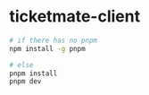# ticketmate-client

```bash
# if there has no pnpm
npm install -g pnpm

# else
pnpm install
pnpm dev
```
